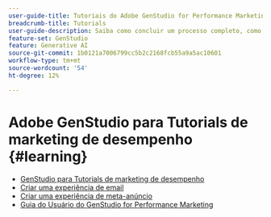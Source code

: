 ```yaml
---
user-guide-title: Tutoriais do Adobe GenStudio for Performance Marketing
breadcrumb-title: Tutorials
user-guide-description: Saiba como concluir um processo completo, como criar uma experiência de email, seguindo os tutoriais do GenStudio for Performance Marketing.
feature-set: GenStudio
feature: Generative AI
source-git-commit: 1b0121a7006799cc5b2c2168fcb55a9a5ac10601
workflow-type: tm+mt
source-wordcount: '54'
ht-degree: 12%

---
```



# Adobe GenStudio para Tutorials de marketing de desempenho {#learning}

+ [GenStudio para Tutorials de marketing de desempenho](tutorials.md)
+ [Criar uma experiência de email](create-email-experience.md)
+ [Criar uma experiência de meta-anúncio](create-meta-ad.md)
+ [Guia do Usuário do GenStudio for Performance Marketing](https://experienceleague.adobe.com/docs/genstudio/user-guide/home.html)
